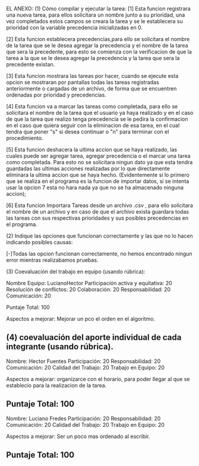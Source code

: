 EL ANEXO:
(1) Cómo compilar y ejecutar la tarea:
[1] Esta funcion registrara una nueva tarea, para ellos solicitara un nombre junto a su prioridad, una vez completados estos campos se creara la tarea y se le establecera su prioridad con la variable precedencia inicializadas en 0.

[2] Esta funcion establecera precedencias,para ello se solicitara el nombre de la tarea que se le desea agregar la precedencia y el nombre de la tarea que sera la precedente, para esto se comienza con la verificacion de que la tarea a la que se le desea agregar la precedencia y la tarea que sera la precedente existan.

[3] Esta funcion mostrara las tareas por hacer, cuando se ejecute esta opcion se mostraran por pantallas todas las tareas registradas anteriormente o cargadas de un archivo, de forma que se encuentren ordenadas por prioridad y precedencias. 

[4] Esta funcion va a marcar las tareas como completada, para ello se solicitara el nombre de la tarea que el usuario ya haya realizado y en el caso de que la tarea que realizo tenga precedencia se le pedira la confirmacion en el caso que quiera seguir con la eliminacion de esa tarea, en el cual tendra que poner "s" si desea continuar o "n" para terminar con el procedimiento.

[5] Esta funcion deshacera la ultima accion que se haya realizado, las cuales puede ser agregar tarea, agregar precedencia o el marcar una tarea como completada. Para esto no se solicitara ningun dato ya que esta tendra guardadas las ultimas acciones realizadas por lo que directamente eliminara la ultima accion que se haya hecho. (Evidentemente si lo primero que se realiza en el programa es la funcion de importar datos, si se intenta usar la opcion 7 esta no hara nada ya que no se ha almacenado ninguna accion);

[6] Esta funcion Importara Tareas desde un archivo .csv , para ello solicitara el nombre de un archivo y en caso de que el archivo exista guardara todas las tareas con sus respectivas prioridades y sus posibles precedencias en el programa.


(2) Indique las opciones que funcionan correctamente y las que no lo hacen indicando posibles causas:

[-]Todas las opcion funcionan correctamente, no hemos encontrado ningun error mientras realizabamos pruebas.

(3) Coevaluación del trabajo en equipo (usando rúbrica):

Nombre Equipo: LucianoHector
Participación activa y equitativa: 20
Resolución de conflictos: 20
Colaboración: 20
Responsabilidad: 20
Comunicación: 20

Puntaje Total: 100

Aspectos a mejorar: Mejorar un pco el orden en el algoritmo.

(4) coevaluación del aporte individual de cada integrante (usando rúbrica).
-----------------------------------------------------------------
Nombre: Hector Fuentes
Participación: 20
Responsabilidad: 20
Comunicación: 20
Calidad del Trabajo: 20
Trabajo en Equipo: 20

Aspectos a mejorar: organizarce con el horario, para poder llegar al que se establecio para la realizacion
                    de la tarea.


Puntaje Total: 100
------------------------------------------------------------------------
Nombre: Luciano Fredes
Participación: 20
Responsabilidad: 20
Comunicación: 20
Calidad del Trabajo: 20
Trabajo en Equipo: 20

Aspectos a mejorar: Ser un poco mas ordenado al escribir.

Puntaje Total: 100
-------------------------------------------------------------------------

